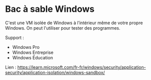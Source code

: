 # Bac à sable Windows

C'est une VM isolée de Windows à l’intérieur même de votre propre Windows.
On peut l'utiliser pour tester des programmes.

Support : 
*   Windows Pro
* 	Windows Entreprise
* 	Windows Éducation

Lien : https://learn.microsoft.com/fr-fr/windows/security/application-security/application-isolation/windows-sandbox/
